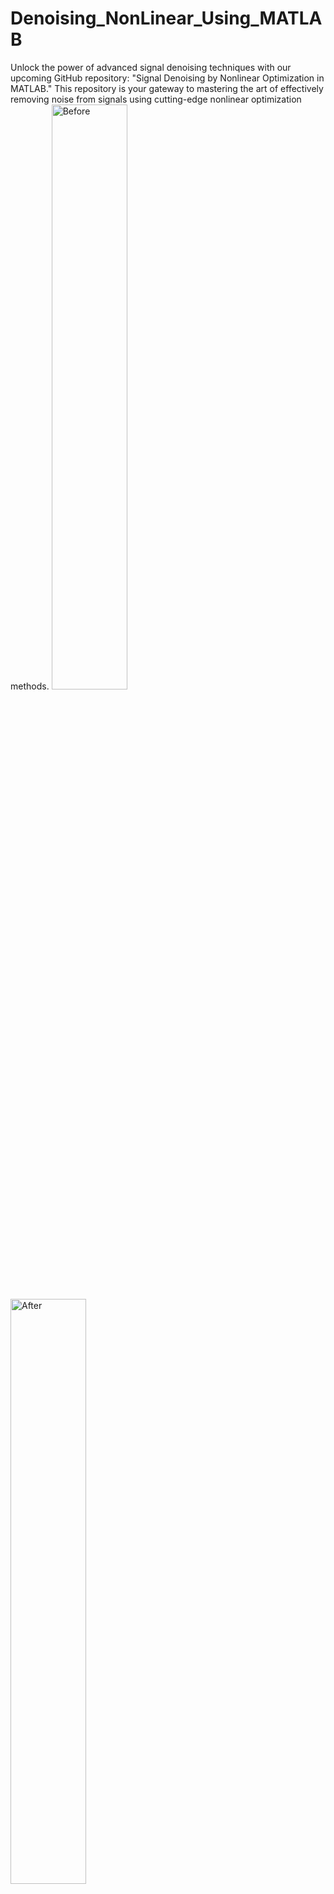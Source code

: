 # Denoising_NonLinear_Using_MATLAB

Unlock the power of advanced signal denoising techniques with our upcoming GitHub repository: "Signal Denoising by Nonlinear Optimization in MATLAB." This repository is your gateway to mastering the art of effectively removing noise from signals using cutting-edge nonlinear optimization methods.
<img src="https://github.com/Pooria-Heydarian/Denoising_NonLinear_Using_MATLAB/assets/107268679/35fd5f4a-0513-4231-8db6-eae40564600b" alt="Before" width="49%">
<img src="https://github.com/Pooria-Heydarian/Denoising_NonLinear_Using_MATLAB/assets/107268679/310ce6d6-69e3-47ad-9776-95ba8a793df8" alt= "After" width="49%">

## Repository Highlights:

**1. Elevate Your Signal Processing Skills:** Dive deep into the world of nonlinear optimization as applied to signal denoising. Discover innovative methods that go beyond traditional linear filtering, giving you a fresh perspective on enhancing signal quality.

**2. MATLAB Implementation Made Easy:** Access user-friendly and meticulously documented MATLAB code that enables seamless implementation of complex denoising algorithms. Clear explanations and commented code make it easy for learners of all levels to grasp and utilize the concepts effectively.

**3. Interactive Learning:** Engage with interactive Live Editor that guide you through step-by-step denoising processes. Visualize the transformation of noisy signals into clean and informative data, gaining hands-on experience and intuition in nonlinear optimization techniques.

**4. Diverse Signal Types:** Our repository covers a wide range of signal types, from audio and biomedical signals to sensor data. This variety allows you to explore denoising applications across different domains and learn to tailor optimization techniques to specific signal characteristics.

**5. Adapt and Innovate:** Customize and experiment with the provided code to suit your unique signal denoising challenges. Tweak optimization parameters, explore alternative algorithms, and witness the real-time impact on signal quality.

**6. Comprehensive Documentation:** Uncover the underlying theories, methodologies, and mathematical concepts behind each denoising technique. Our detailed documentation serves as a valuable resource, ensuring you understand both the 'how' and 'why' of each optimization strategy.

**7. Community of Enthusiasts:** GitHub thrives on collaboration, and our repository is no exception. Join a vibrant community of signal processing enthusiasts, share your insights, exchange ideas, and collectively enhance your skills in nonlinear optimization and signal denoising.

Bid farewell to unwanted noise that clouds your signal data. Prepare to unveil hidden patterns, enhance analyses, and make more informed decisions through the art of signal denoising by nonlinear optimization. Our repository equips you with the tools, knowledge, and support needed to embark on this exciting journey.

Stay tuned for the official launch of the repository and take your first step toward mastering the art of signal denoising through nonlinear optimization. Clean, precise signals await your discovery – don't miss out on this opportunity to refine your signal processing prowess!
